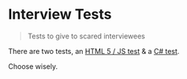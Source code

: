 # Interview Tests

> Tests to give to scared interviewees

There are two tests, an [HTML 5 / JS test](html5) & a [C# test](csharp).

Choose wisely.
